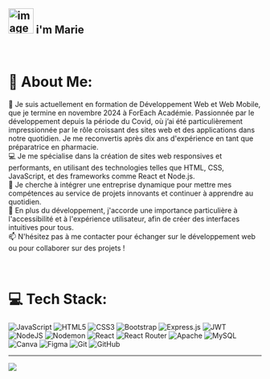 ## <img src="https://github.com/user-attachments/assets/75041221-0b04-4849-9ffc-e1aaca401e05" alt="image" width="50" />  i'm Marie 
<br>


# 💫 About Me:
🌱 Je suis actuellement en formation de Développement Web et Web Mobile, que je termine en novembre 2024 à ForEach Académie. Passionnée par le développement depuis la période du Covid, où j’ai été particulièrement impressionnée par le rôle croissant des sites web et des applications dans notre quotidien. Je me reconvertis après dix ans d'expérience en tant que préparatrice en pharmacie.<br>💻 Je me spécialise dans la création de sites web responsives et performants, en utilisant des technologies telles que HTML, CSS, JavaScript, et des frameworks comme React et Node.js.<br>🚀 Je cherche à intégrer une entreprise dynamique pour mettre mes compétences au service de projets innovants et continuer à apprendre au quotidien.<br>🎯 En plus du développement, j'accorde une importance particulière à l'accessibilité et à l'expérience utilisateur, afin de créer des interfaces intuitives pour tous.<br>📫 N'hésitez pas à me contacter pour échanger sur le développement web ou pour collaborer sur des projets !<br><br><br>

# 💻 Tech Stack:
![JavaScript](https://img.shields.io/badge/javascript-%23323330.svg?style=for-the-badge&logo=javascript&logoColor=%23F7DF1E) ![HTML5](https://img.shields.io/badge/html5-%23E34F26.svg?style=for-the-badge&logo=html5&logoColor=white) ![CSS3](https://img.shields.io/badge/css3-%231572B6.svg?style=for-the-badge&logo=css3&logoColor=white) ![Bootstrap](https://img.shields.io/badge/bootstrap-%238511FA.svg?style=for-the-badge&logo=bootstrap&logoColor=white) ![Express.js](https://img.shields.io/badge/express.js-%23404d59.svg?style=for-the-badge&logo=express&logoColor=%2361DAFB) ![JWT](https://img.shields.io/badge/JWT-black?style=for-the-badge&logo=JSON%20web%20tokens) ![NodeJS](https://img.shields.io/badge/node.js-6DA55F?style=for-the-badge&logo=node.js&logoColor=white) ![Nodemon](https://img.shields.io/badge/NODEMON-%23323330.svg?style=for-the-badge&logo=nodemon&logoColor=%BBDEAD) ![React](https://img.shields.io/badge/react-%2320232a.svg?style=for-the-badge&logo=react&logoColor=%2361DAFB) ![React Router](https://img.shields.io/badge/React_Router-CA4245?style=for-the-badge&logo=react-router&logoColor=white) ![Apache](https://img.shields.io/badge/apache-%23D42029.svg?style=for-the-badge&logo=apache&logoColor=white) ![MySQL](https://img.shields.io/badge/mysql-4479A1.svg?style=for-the-badge&logo=mysql&logoColor=white) ![Canva](https://img.shields.io/badge/Canva-%2300C4CC.svg?style=for-the-badge&logo=Canva&logoColor=white) ![Figma](https://img.shields.io/badge/figma-%23F24E1E.svg?style=for-the-badge&logo=figma&logoColor=white) ![Git](https://img.shields.io/badge/git-%23F05033.svg?style=for-the-badge&logo=git&logoColor=white) ![GitHub](https://img.shields.io/badge/github-%23121011.svg?style=for-the-badge&logo=github&logoColor=white)

---
[![](https://visitcount.itsvg.in/api?id=CasabMb&icon=0&color=0)](https://visitcount.itsvg.in)

<!-- Proudly created with GPRM ( https://gprm.itsvg.in ) -->
